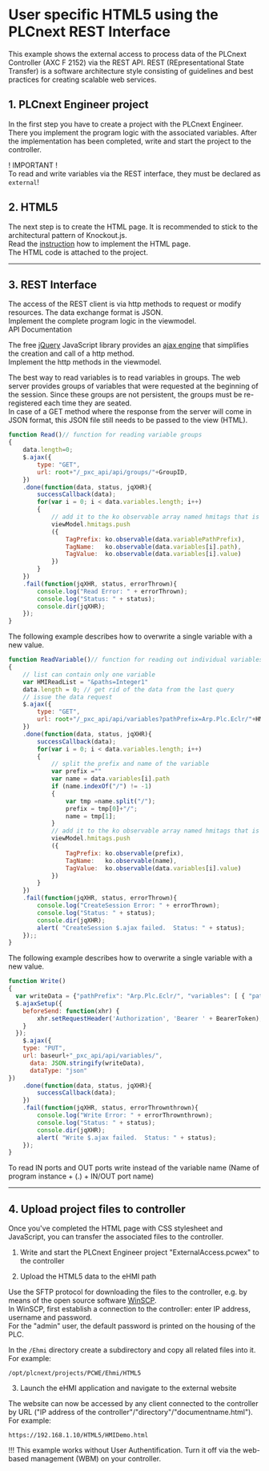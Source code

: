 # User specific HTML5 using the PLCnext REST Interface

This example shows the external access to process data of the PLCnext Controller (AXC F 2152) via the REST API.
REST (REpresentational State Transfer) is a software architecture style consisting of guidelines and best practices for creating scalable web services.

## 1. PLCnext Engineer project
In the first step you have to create a project with the PLCnext Engineer. There you implement the program logic with the associated variables.
After the implementation has been completed, write and start the project to the controller.

! IMPORTANT !  
To read and write variables via the REST interface, they must be declared as `external`!

## 2. HTML5 
The next step is to create the HTML page. It is recommended to stick to the architectural pattern of Knockout.js.  
Read the [instruction](/Architecture/Architecture.md) how to implement the HTML page.  
The HTML code is attached to the project.  

----
## 3. REST Interface
The access of the REST client is via http methods to request or modify resources. The data exchange format is JSON.  
Implement the complete program logic in the viewmodel.  
API Documentation

The free [jQuery](https://jquery.com) JavaScript library provides an [ajax engine](api.jquery.com/jquery.ajax/) that simplifies the creation and call of a http method.  
Implement the http methods in the viewmodel.

The best way to read variables is to read variables in groups. The web server provides groups of variables that were requested at the beginning of the session. Since these groups are not persistent, the groups must be re-registered each time they are seated.  
In case of a GET method where the response from the server will come in JSON format, this JSON file still needs to be passed to the view (HTML). 

```javascript
function Read()// function for reading variable groups
{
    data.length=0;
    $.ajax({
        type: "GET",
        url: root+"/_pxc_api/api/groups/"+GroupID,
    })
    .done(function(data, status, jqXHR){
        successCallback(data);
        for(var i = 0; i < data.variables.length; i++)
        {
            // add it to the ko observable array named hmitags that is in the viewmodel
            viewModel.hmitags.push
            ({
                TagPrefix: ko.observable(data.variablePathPrefix),
                TagName:   ko.observable(data.variables[i].path),
                TagValue:  ko.observable(data.variables[i].value)
            })
        }
    })
    .fail(function(jqXHR, status, errorThrown){
        console.log("Read Error: " + errorThrown);
        console.log("Status: " + status);
        console.dir(jqXHR);
    });
}
```
The following example describes how to overwrite a single variable with a new value.
```javascript
function ReadVariable()// function for reading out individual variables
{
    // list can contain only one variable
    var HMIReadList = "&paths=Integer1"
    data.length = 0; // get rid of the data from the last query
    // issue the data request
    $.ajax({
        type: "GET",
        url: root+"/_pxc_api/api/variables?pathPrefix=Arp.Plc.Eclr/"+HMIReadList,
    })
    .done(function(data, status, jqXHR){
        successCallback(data);
        for(var i = 0; i < data.variables.length; i++)
        {
            // split the prefix and name of the variable
            var prefix =""
            var name = data.variables[i].path
            if (name.indexOf("/") != -1)
            {
                var tmp =name.split("/");
                prefix = tmp[0]+"/";
                name = tmp[1];
            }
            // add it to the ko observable array named hmitags that is in the viewmodel
            viewModel.hmitags.push
            ({
                TagPrefix: ko.observable(prefix),
                TagName:   ko.observable(name),
                TagValue:  ko.observable(data.variables[i].value)
            })
        }
    })
    .fail(function(jqXHR, status, errorThrown){
        console.log("CreateSession Error: " + errorThrown);
        console.log("Status: " + status);
        console.dir(jqXHR);
        alert( "CreateSession $.ajax failed.  Status: " + status);
    });;
}
```

The following example describes how to overwrite a single variable with a new value.

```javascript
function Write()
{
  var writeData = {"pathPrefix": "Arp.Plc.Eclr/", "variables": [ { "path": viewModel.VarName(), "value": viewModel.ConstantValue(), "valueType": "Constant" } ]};
  $.ajaxSetup({
    beforeSend: function(xhr) {
        xhr.setRequestHeader('Authorization', 'Bearer ' + BearerToken);
    }
  });
	$.ajax({
    type: "PUT",
    url: baseurl+"_pxc_api/api/variables/",
	  data: JSON.stringify(writeData),
	  dataType: "json"
})
    .done(function(data, status, jqXHR){
        successCallback(data);
    })
    .fail(function(jqXHR, status, errorThrownthrown){
        console.log("Write Error: " + errorThrownthrown);
        console.log("Status: " + status);
        console.dir(jqXHR);
		alert( "Write $.ajax failed.  Status: " + status);
    });
}
```

To read IN ports and OUT ports write instead of the variable name (Name of program instance + (.) + IN/OUT port name)

----
## 4. Upload project files to controller

Once you've completed the HTML page with CSS stylesheet and JavaScript, you can transfer the associated files to the controller.

1. Write and start the PLCnext Engineer project "ExternalAccess.pcwex" to the controller

2. Upload the HTML5 data to the eHMI path

Use the SFTP protocol for downloading the files to the controller, e.g. by means of the open source software [WinSCP](https://winscp.net/).  
In WinSCP, first establish a connection to the controller: enter IP address, username and password.  
For the "admin" user, the default password is printed on the housing of the PLC.

In the `/Ehmi` directory create a subdirectory and copy all related files into it. 
For example:
```
/opt/plcnext/projects/PCWE/Ehmi/HTML5
```

3. Launch the eHMI application and navigate to the external website

The website can now be accessed by any client connected to the controller by URL ("IP address of the controller"/"directory"/"documentname.html"). 
For example:
```
https://192.168.1.10/HTML5/HMIDemo.html
```

!!! This example works without User Authentification. Turn it off via the web-based management (WBM) on your controller.